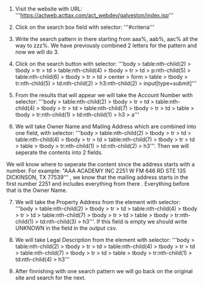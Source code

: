1. Visit the website with URL: '''https://actweb.acttax.com/act_webdev/galveston/index.jsp'''

2. Click on the search box field with selector: '''#criteria'''

3. Write the search pattern in there starting from aaa%, aab%, aac% all the way to zzz%. We have previously combined 2 letters for the pattern and now we will do 3.

4. Click on the search button with selector: '''body > table:nth-child(2) > tbody > tr > td > table:nth-child(4) > tbody > tr > td > p:nth-child(5) > table:nth-child(6) > tbody > tr > td > center > form > table > tbody > tr:nth-child(5) > td:nth-child(2) > h3:nth-child(2) > input[type=submit]'''

5. From the results that will appear we will take the Account Number with selector: '''body > table:nth-child(2) > tbody > tr > td > table:nth-child(4) > tbody > tr > td > table:nth-child(7) > tbody > tr > td > table > tbody > tr:nth-child(1) > td:nth-child(1) > h3 > a'''

6. We will take Owner Name and Mailing Address which are combined into one field, with selector: '''body > table:nth-child(2) > tbody > tr > td > table:nth-child(4) > tbody > tr > td > table:nth-child(7) > tbody > tr > td > table > tbody > tr:nth-child(1) > td:nth-child(2) > h3'''. Then we will seperate the contents into 2 fields.

We will know where to seperate the content since the address starts with a number. For example: "AAA ACADEMY INC
2251 W FM 646 RD STE 135
DICKINSON, TX 77539''' , we know that the mailing address starts in the first number 2251 and includes everything from there . Everything before that is the Owner Name.

7. We will take the Property Address from the element with selector: '''body > table:nth-child(2) > tbody > tr > td > table:nth-child(4) > tbody > tr > td > table:nth-child(7) > tbody > tr > td > table > tbody > tr:nth-child(1) > td:nth-child(3) > h3'''. If this field is empty we should write UNKNOWN in the field in the output csv.

8. We will take Legal Description from the element with selector: '''body > table:nth-child(2) > tbody > tr > td > table:nth-child(4) > tbody > tr > td > table:nth-child(7) > tbody > tr > td > table > tbody > tr:nth-child(1) > td:nth-child(4) > h3'''

9. After finnishing with one search pattern we will go back on the original site and search for the next.


